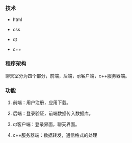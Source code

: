 ### 技术
- html

- css

- qt

- c++

### 程序架构


聊天室分为四个部分，前端，后端，qt客户端，c++服务器端。

### 功能

1. 前端：用户注册，应用下载。

2. 后端：登录验证，前端数据传入数据库。

3. qt客户端：登录界面，聊天界面。

4. c++服务器端：数据转发，通信格式的处理
